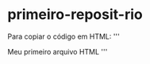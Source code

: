 # primeiro-reposit-rio

Para copiar o código em HTML:
'''
<html>
  <hl>Meu primeiro arquivo HTML</hl>
 </html>
'''
